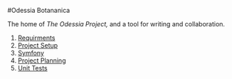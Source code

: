 #Odessia Botananica

The home of _The Odessia Project,_ and a tool for writing and collaboration.
 
 1. [Requirments](./docs/REQUIREMENTS.md)
 2. [Project Setup](./docs/SETUP.md)
 3. [Symfony](./docs/SYMFONY.md)
 4. [Project Planning](./docs/PLAN.md)
 5. [Unit Tests](./docs/TEST.md)